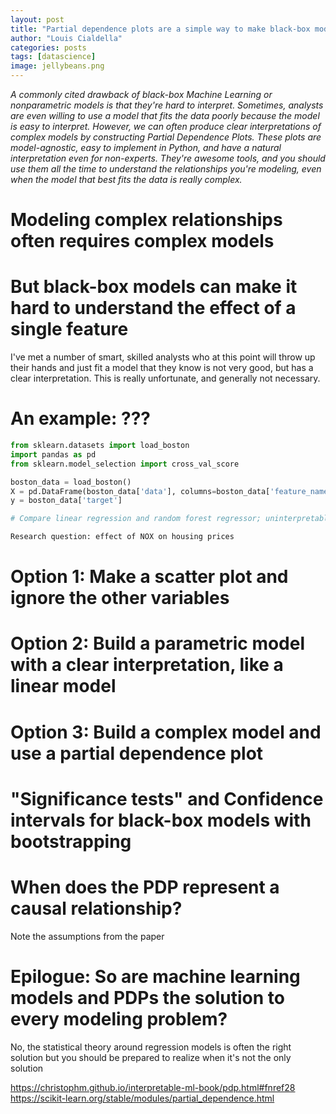 ```yaml
---
layout: post
title: "Partial dependence plots are a simple way to make black-box models simple to understand"
author: "Louis Cialdella"
categories: posts
tags: [datascience]
image: jellybeans.png
---
```


*A commonly cited drawback of black-box Machine Learning or nonparametric models is that they're hard to interpret. Sometimes, analysts are even willing to use a model that fits the data poorly because the model is easy to interpret. However, we can often produce clear interpretations of complex models by constructing Partial Dependence Plots. These plots are model-agnostic, easy to implement in Python, and have a natural interpretation even for non-experts. They're awesome tools, and you should use them all the time to understand the relationships you're modeling, even when the model that best fits the data is really complex.*

# Modeling complex relationships often requires complex models

# But black-box models can make it hard to understand the effect of a single feature

I've met a number of smart, skilled analysts who at this point will throw up their hands and just fit a model that they know is not very good, but has a clear interpretation. This is really unfortunate, and generally not necessary.

# An example: ???

```python
from sklearn.datasets import load_boston
import pandas as pd
from sklearn.model_selection import cross_val_score

boston_data = load_boston()
X = pd.DataFrame(boston_data['data'], columns=boston_data['feature_names'])
y = boston_data['target']

# Compare linear regression and random forest regressor; uninterpretable RF fits the data better

Research question: effect of NOX on housing prices
```

# Option 1: Make a scatter plot and ignore the other variables

# Option 2: Build a parametric model with a clear interpretation, like a linear model

# Option 3: Build a complex model and use a partial dependence plot

# "Significance tests" and Confidence intervals for black-box models with bootstrapping

# When does the PDP represent a causal relationship?

Note the assumptions from the paper

# Epilogue: So are machine learning models and PDPs the solution to every modeling problem?

No, the statistical theory around regression models is often the right solution but you should be prepared to realize when it's not the only solution

https://christophm.github.io/interpretable-ml-book/pdp.html#fnref28
https://scikit-learn.org/stable/modules/partial_dependence.html
